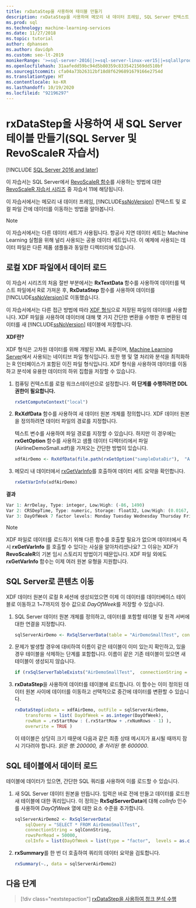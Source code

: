 ```yaml
---
title: rxDataStep을 사용하여 테이블 만들기
description: rxDataStep을 사용하여 메모리 내 데이터 프레임, SQL Server 컨텍스트, 로컬 파일 간에 데이터를 이동하는 방법을 알아봅니다.
ms.prod: sql
ms.technology: machine-learning-services
ms.date: 11/27/2018
ms.topic: tutorial
author: dphansen
ms.author: davidph
ms.custom: seo-lt-2019
monikerRange: '>=sql-server-2016||>=sql-server-linux-ver15||=sqlallproducts-allversions'
ms.openlocfilehash: 31aafedd59bc94d5b80359c8335421569dd510bf
ms.sourcegitcommit: cfa04a73b26312bf18d8f6296891679166e2754d
ms.translationtype: HT
ms.contentlocale: ko-KR
ms.lasthandoff: 10/19/2020
ms.locfileid: "92196297"
---
```

# <a name="create-new-sql-server-table-using-rxdatastep-sql-server-and-revoscaler-tutorial"></a>rxDataStep을 사용하여 새 SQL Server 테이블 만들기(SQL Server 및 RevoScaleR 자습서)
[!INCLUDE [SQL Server 2016 and later](../../includes/applies-to-version/sqlserver2016.md)]

이 자습서는 SQL Server에서 [RevoScaleR 함수](/machine-learning-server/r-reference/revoscaler/revoscaler)를 사용하는 방법에 대한 [RevoScaleR 자습서 시리즈](deepdive-data-science-deep-dive-using-the-revoscaler-packages.md) 중 자습서 11에 해당됩니다.

이 자습서에서는 메모리 내 데이터 프레임, [!INCLUDE[ssNoVersion](../../includes/ssnoversion-md.md)] 컨텍스트 및 로컬 파일 간에 데이터를 이동하는 방법을 알아봅니다.

> [!NOTE]
> 이 자습서에서는 다른 데이터 세트가 사용됩니다. 항공사 지연 데이터 세트는 Machine Learning 실험을 위해 널리 사용되는 공용 데이터 세트입니다. 이 예제에 사용되는 데이터 파일은 다른 제품 샘플들과 동일한 디렉터리에 있습니다.

## <a name="load-data-from-a-local-xdf-file"></a>로컬 XDF 파일에서 데이터 로드

이 자습서 시리즈의 처음 절반 부분에서는 **RxTextData** 함수를 사용하여 데이터를 텍스트 파일에서 R로 가져온 후, **RxDataStep** 함수를 사용하여 데이터를 [!INCLUDE[ssNoVersion](../../includes/ssnoversion-md.md)]로 이동했습니다.

이 자습서에서는 다른 접근 방법에 따라 [XDF 형식](https://en.wikipedia.org/wiki/Extensible_Data_Format)으로 저장된 파일의 데이터를 사용합니다. XDF 파일을 사용하여 데이터에 대해 몇 가지 간단한 변환을 수행한 후 변환된 데이터를 새 [!INCLUDE[ssNoVersion](../../includes/ssnoversion-md.md)] 테이블에 저장합니다.

**XDF란?**

XDF 형식은 고차원 데이터를 위해 개발된 XML 표준이며, [Machine Learning Server](/machine-learning-server/r/concept-what-is-xdf)에서 사용되는 네이티브 파일 형식입니다. 또한 행 및 열 처리와 분석을 최적화하는 R 인터페이스가 포함된 이진 파일 형식입니다.  XDF 형식을 사용하여 데이터를 이동하고 분석에 유용한 데이터의 하위 집합을 저장할 수 있습니다.

1. 컴퓨팅 컨텍스트를 로컬 워크스테이션으로 설정합니다. **이 단계를 수행하려면 DDL 권한이 필요합니다.**

    ```R
    rxSetComputeContext("local")
    ```
  
2. **RxXdfData** 함수를 사용하여 새 데이터 원본 개체를 정의합니다. XDF 데이터 원본을 정의하려면 데이터 파일의 경로를 지정합니다.  

    텍스트 변수를 사용하여 파일 경로를 지정할 수 있습니다. 하지만 이 경우에는 **rxGetOption** 함수를 사용하고 샘플 데이터 디렉터리에서 파일(AirlineDemoSmall.xdf)을 가져오는 간단한 방법이 있습니다.
  
    ```R
    xdfAirDemo <- RxXdfData(file.path(rxGetOption("sampleDataDir"),  "AirlineDemoSmall.xdf"))
    ```

3. 메모리 내 데이터에서 [rxGetVarInfo](/machine-learning-server/r-reference/revoscaler/rxgetvarinfoxdf)를 호출하여 데이터 세트 요약을 확인합니다.
  
    ```R
    rxGetVarInfo(xdfAirDemo)
    ```

**결과**

```R
Var 1: ArrDelay, Type: integer, Low/High: (-86, 1490)
Var 2: CRSDepTime, Type: numeric, Storage: float32, Low/High: (0.0167, 23.9833)
Var 3: DayOfWeek 7 factor levels: Monday Tuesday Wednesday Thursday Friday Saturday Sunday
```

> [!NOTE]
> 
> XDF 파일로 데이터를 로드하기 위해 다른 함수를 호출할 필요가 없으며 데이터에서 즉시 **rxGetVarInfo** 를 호출할 수 있다는 사실을 알아차리셨나요? 그 이유는 XDF가 **RevoScaleR**의 기본 임시 스토리지 방법이기 때문입니다. XDF 파일 외에도 **rxGetVarInfo** 함수는 이제 여러 원본 유형을 지원합니다.

## <a name="move-contents-to-sql-server"></a>SQL Server로 콘텐츠 이동

XDF 데이터 원본이 로컬 R 세션에 생성되었으면 이제 이 데이터를 데이터베이스 테이블로 이동하고 1~7까지의 정수 값으로 *DayOfWeek*를 저장할 수 있습니다.

1. SQL Server 데이터 원본 개체를 정의하고, 데이터를 포함할 테이블 및 원격 서버에 대한 연결을 지정합니다.
  
    ```R
    sqlServerAirDemo <- RxSqlServerData(table = "AirDemoSmallTest", connectionString = sqlConnString)
    ```
  
2. 문제가 발생할 경우에 대비하여 이름이 같은 테이블이 이미 있는지 확인하고, 있을 경우 테이블을 삭제하는 단계를 포함합니다. 이름이 같은 기존 테이블이 있으면 새 테이블이 생성되지 않습니다.
  
    ```R
    if (rxSqlServerTableExists("AirDemoSmallTest",  connectionString = sqlConnString))  rxSqlServerDropTable("AirDemoSmallTest",  connectionString = sqlConnString)
    ```
  
3. **rxDataStep**을 사용하여 데이터를 테이블에 로드합니다. 이 함수는 이미 정의된 데이터 원본 사이에 데이터를 이동하고 선택적으로 중간에 데이터를 변환할 수 있습니다.
  
    ```R
    rxDataStep(inData = xdfAirDemo, outFile = sqlServerAirDemo,
        transforms = list( DayOfWeek = as.integer(DayOfWeek),
        rowNum = .rxStartRow : (.rxStartRow + .rxNumRows - 1) ),
        overwrite = TRUE )
    ```
  
    이 테이블은 상당히 크기 때문에 다음과 같은 최종 상태 메시지가 표시될 때까지 잠시 기다려야 합니다. *읽은 행: 200000, 총 처리된 행: 600000*.
     
## <a name="load-data-from-a-sql-table"></a>SQL 테이블에서 데이터 로드

테이블에 데이터가 있으면, 간단한 SQL 쿼리를 사용하여 이를 로드할 수 있습니다. 

1. 새 SQL Server 데이터 원본을 만듭니다. 입력은 바로 전에 만들고 데이터를 로드한 새 테이블에 대한 쿼리입니다. 이 정의는 **RxSqlServerData**에 대해 *colInfo* 인수를 사용하여 *DayOfWeek* 열에 대한 요소 수준을 추가합니다.
  
    ```R
    sqlServerAirDemo2 <- RxSqlServerData(
        sqlQuery = "SELECT * FROM AirDemoSmallTest",
        connectionString = sqlConnString,
        rowsPerRead = 50000,
        colInfo = list(DayOfWeek = list(type = "factor",  levels = as.character(1:7))))
    ```
  
2. **rxSummary**를 한 번 더 호출하여 쿼리의 데이터 요약을 검토합니다.
  
    ```R
    rxSummary(~., data = sqlServerAirDemo2)
    ```

## <a name="next-steps"></a>다음 단계

> [!div class="nextstepaction"]
> [rxDataStep을 사용하여 청크 분석 수행](../../machine-learning/tutorials/deepdive-perform-chunking-analysis-using-rxdatastep.md)